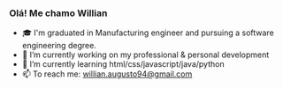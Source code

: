 ### Olá! Me chamo Willian 

- 🎓 I'm graduated in Manufacturing engineer and pursuing a software engineering degree.
- 🔭 I’m currently working on my professional & personal development 
- 🌱 I’m currently learning html/css/javascript/java/python
- 📫 To reach me: willian.augusto94@gmail.com

